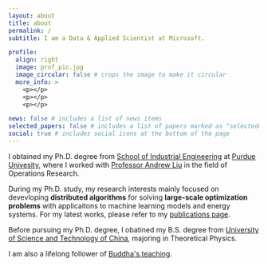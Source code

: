 ```yaml
---
layout: about
title: about
permalink: /
subtitle: I am a Data & Applied Scientist at Microsoft. 

profile:
  align: right
  image: prof_pic.jpg
  image_circular: false # crops the image to make it circular
  more_info: >
    <p></p>
    <p></p>
    <p></p>

news: false # includes a list of news items
selected_papers: false # includes a list of papers marked as "selected={true}"
social: true # includes social icons at the bottom of the page
---
```


I obtained my Ph.D. degree from [School of Industrial Engineering](http://engineering.purdue.edu/IE) at [Purdue Univesity](http://www.purdue.edu), where I worked with [Professor Andrew Liu](https://engineering.purdue.edu/Intel2Grid/about) in the field of Operations Research.

During my Ph.D. study, my research interests mainly focused on devevloping **distributed algorithms** for solving **large-scale optimization problems** with applicaitons to machine learning models and energy systems. For my latest works, please refer to my [publications page](https://bigruntheory.github.io/publications/).

Before pursuing my Ph.D. degree, I obatined my B.S. degree from [University of Science and Technology of China](http://en.ustc.edu.cn/), majoring in Theoretical Physics.

I am also a lifelong follower of [Buddha's teaching](https://bigruntheory.github.io/teaching/).
